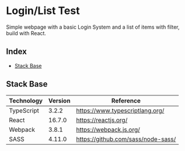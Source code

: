 # Login/List Test
Simple webpage with a basic Login System and a list of items with filter, build with React.

## Index

- [Stack Base](#stack-base)

## Stack Base
Technology | Version | Reference
--- | --- | --- 
TypeScript | 3.2.2 | https://www.typescriptlang.org/
React | 16.7.0 | https://reactjs.org/
Webpack | 3.8.1 | https://webpack.js.org/
SASS | 4.11.0 | https://github.com/sass/node-sass/